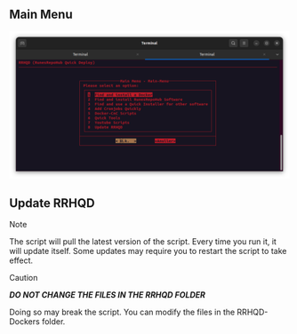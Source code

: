 ## Main Menu

![Alt text](../Images/Main-Menu.png)

## Update RRHQD

> [!NOTE]
>The script will pull the latest version of the script. Every time you run it, it will update itself. Some updates may require you to restart the script to take effect. 

> [!CAUTION]
>***DO NOT CHANGE THE FILES IN THE RRHQD FOLDER***
>
>Doing so may break the script. You can modify the files in the RRHQD-Dockers folder.